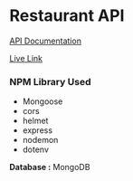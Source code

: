 # Restaurant API

[API Documentation](https://documenter.getpostman.com/view/23291498/2s9YsT6os2#095fef73-83be-4e54-b877-d0ecc3b283cf)

[Live Link](https://restaurant-api-seven.vercel.app/)

### NPM Library Used

- Mongoose
- cors
- helmet
- express
- nodemon
- dotenv

**Database :** MongoDB
